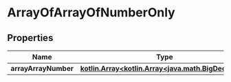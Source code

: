 # ArrayOfArrayOfNumberOnly

## Properties
Name | Type | Description | Notes
------------ | ------------- | ------------- | -------------
**arrayArrayNumber** | [**kotlin.Array&lt;kotlin.Array&lt;java.math.BigDecimal&gt;&gt;**](.md) |  |  [optional]
